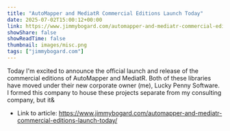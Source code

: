 ```yaml
---
title: "AutoMapper and MediatR Commercial Editions Launch Today"
date: 2025-07-02T15:00:12+00:00
link: https://www.jimmybogard.com/automapper-and-mediatr-commercial-editions-launch-today/
showShare: false
showReadTime: false
thumbnail: images/misc.png
tags: ["jimmybogard.com"]
---
```

Today I'm excited to announce the official launch and release of the commercial editions of AutoMapper and MediatR. Both of these libraries have moved under their new corporate owner (me), Lucky Penny Software. I formed this company to house these projects separate from my consulting company, but it&

- Link to article: https://www.jimmybogard.com/automapper-and-mediatr-commercial-editions-launch-today/